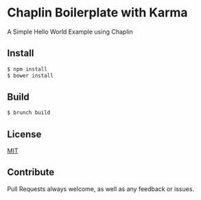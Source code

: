 # Chaplin Boilerplate with Karma

A Simple Hello World Example using Chaplin

## Install

```sh
$ npm install
$ bower install
```

## Build

```sh
$ brunch build
```

## License

[MIT](LICENSE)

## Contribute
Pull Requests always welcome, as well as any feedback or issues.